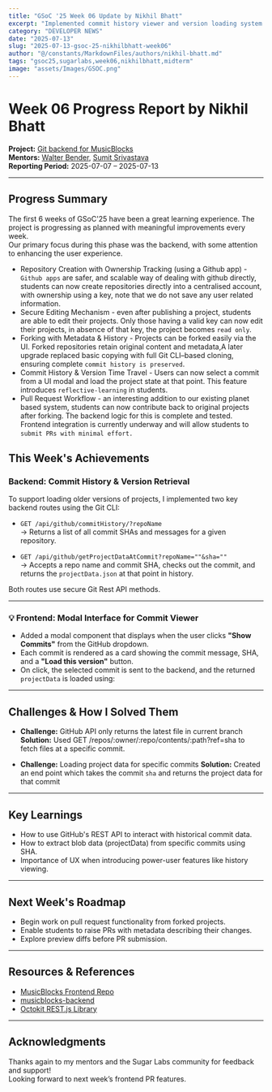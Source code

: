 ```yaml
---
title: "GSoC '25 Week 06 Update by Nikhil Bhatt"
excerpt: "Implemented commit history viewer and version loading system using Git CLI and new backend routes, enabling seamless time-travel across project states."
category: "DEVELOPER NEWS"
date: "2025-07-13"
slug: "2025-07-13-gsoc-25-nikhilbhatt-week06"
author: "@/constants/MarkdownFiles/authors/nikhil-bhatt.md"
tags: "gsoc25,sugarlabs,week06,nikhilbhatt,midterm"
image: "assets/Images/GSOC.png"
---
```


<!-- markdownlint-disable -->

# Week 06 Progress Report by Nikhil Bhatt

**Project:** [Git backend for MusicBlocks](https://github.com/benikk/musicblocks-backend)  
**Mentors:** [Walter Bender](https://github.com/walterbender), [Sumit Srivastava](https://github.com/sum2it)  
**Reporting Period:** 2025-07-07 – 2025-07-13  

---

## Progress Summary 

The first 6 weeks of GSoC'25 have been a great learning experience. The project is progressing as planned with meaningful improvements every week. <br/>
Our primary focus during this phase was the backend, with some attention to enhancing the user experience. 
- Repository Creation with Ownership Tracking (using a Github app) - ```Github apps``` are safer, and scalable way of dealing with github directly, students can now create repositories directly into a centralised account, with ownership using a key, note that we do not save any user related information.
- Secure Editing Mechanism - even after publishing a project, students are able to edit their projects. Only those having a valid key can now edit their projects, in absence of that key, the project becomes ```read only```.
- Forking with Metadata & History - Projects can be forked easily via the UI. Forked repositories retain original content and metadata,A later upgrade replaced basic copying with full Git CLI–based cloning, ensuring complete ```commit history is preserved```.
- Commit History & Version Time Travel - Users can now select a commit from a UI modal and load the project state at that point. This feature introduces ```reflective-learning``` in students. 
- Pull Request Workflow - an interesting addition to our existing planet based system, students can now contribute back to original projects after forking. The backend logic for this is complete and tested. Frontend integration is currently underway and will allow students to ```submit PRs with minimal effort.```
 
## This Week's Achievements

### Backend: Commit History & Version Retrieval

To support loading older versions of projects, I implemented two key backend routes using the Git CLI:

- `GET /api/github/commitHistory/?repoName`  
  → Returns a list of all commit SHAs and messages for a given repository.

- `GET /api/github/getProjectDataAtCommit?repoName=""&sha=""`  
  → Accepts a repo name and commit SHA, checks out the commit, and returns the `projectData.json` at that point in history.

Both routes use secure Git Rest API methods.

---

### 💡 Frontend: Modal Interface for Commit Viewer

- Added a modal component that displays when the user clicks **"Show Commits"** from the GitHub dropdown.
- Each commit is rendered as a card showing the commit message, SHA, and a **"Load this version"** button.
- On click, the selected commit is sent to the backend, and the returned `projectData` is loaded using:

---

## Challenges & How I Solved Them

- **Challenge:** GitHub API only returns the latest file in current branch
  **Solution:** Used GET /repos/:owner/:repo/contents/:path?ref=sha to fetch files at a specific commit.

- **Challenge:** Loading project data for specific commits
  **Solution:** Created an end point which takes the commit `sha` and returns the project data for that commit

---

## Key Learnings
- How to use GitHub's REST API to interact with historical commit data.
- How to extract blob data (projectData) from specific commits using SHA.
- Importance of UX when introducing power-user features like history viewing.

---

## Next Week's Roadmap
- Begin work on pull request functionality from forked projects.
- Enable students to raise PRs with metadata describing their changes.
- Explore preview diffs before PR submission.

---

## Resources & References

- [MusicBlocks Frontend Repo](https://github.com/sugarlabs/musicblocks)
- [musicblocks-backend](https://github.com/benikk/musicblocks-backend)
- [Octokit REST.js Library](https://github.com/octokit/rest.js)

---

## Acknowledgments

Thanks again to my mentors and the Sugar Labs community for feedback and support!  
Looking forward to next week’s frontend PR features. 


